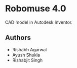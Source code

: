 # Robomuse 4.0
CAD model in Autodesk Inventor.

## Authors
- Rishabh Agarwal
- Ayush Shukla
- Rishabjit Singh

